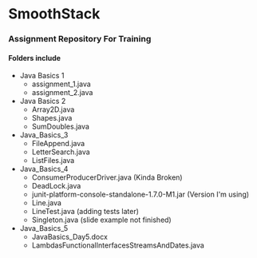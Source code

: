 # SmoothStack
### Assignment Repository For Training
#### Folders include
* Java Basics 1
    * assignment_1.java
    * assignment_2.java
* Java Basics 2
    * Array2D.java
    * Shapes.java
    * SumDoubles.java
* Java_Basics_3
    * FileAppend.java
    * LetterSearch.java
    * ListFiles.java
* Java_Basics_4
    * ConsumerProducerDriver.java (Kinda Broken)
    * DeadLock.java
    * junit-platform-console-standalone-1.7.0-M1.jar (Version I'm using)
    * Line.java
    * LineTest.java (adding tests later)
    * Singleton.java (slide example not finished)
* Java_Basics_5
    * JavaBasics_Day5.docx
    * LambdasFunctionalInterfacesStreamsAndDates.java
